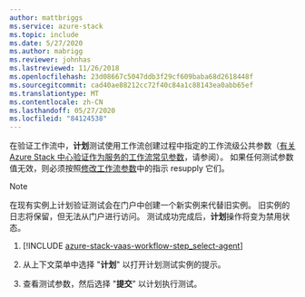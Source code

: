 ```yaml
---
author: mattbriggs
ms.service: azure-stack
ms.topic: include
ms.date: 5/27/2020
ms.author: mabrigg
ms.reviewer: johnhas
ms.lastreviewed: 11/26/2018
ms.openlocfilehash: 23d08667c5047ddb3f29cf609baba68d2618448f
ms.sourcegitcommit: cad40ae88212cc72f40c84a1c88143ea0abb65ef
ms.translationtype: MT
ms.contentlocale: zh-CN
ms.lasthandoff: 05/27/2020
ms.locfileid: "84124538"
---
```

在验证工作流中，**计划**测试使用工作流创建过程中指定的工作流级公共参数（[有关 Azure Stack 中心验证作为服务的工作流常见参数](../azure-stack-vaas-parameters.md)，请参阅）。 如果任何测试参数值无效，则必须按照[修改工作流参数](../azure-stack-vaas-monitor-test.md#change-workflow-parameters)中的指示 resupply 它们。

> [!NOTE]
> 在现有实例上计划验证测试会在门户中创建一个新实例来代替旧实例。 旧实例的日志将保留，但无法从门户进行访问。 测试成功完成后，**计划**操作将变为禁用状态。

1. [!INCLUDE [azure-stack-vaas-workflow-step_select-agent](azure-stack-vaas-workflow-step_select-agent.md)]

1. 从上下文菜单中选择 "**计划**" 以打开计划测试实例的提示。

1. 查看测试参数，然后选择 "**提交**" 以计划执行测试。